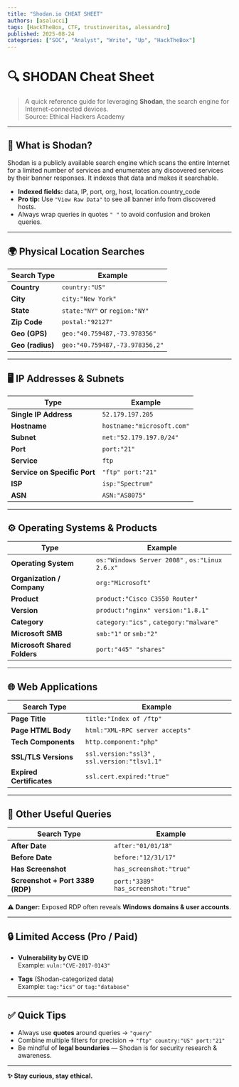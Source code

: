 ```yaml
---
title: "Shodan.io CHEAT SHEET"
authors: [asalucci]
tags: [HackTheBox, CTF, trustinveritas, alessandro]
published: 2025-08-24
categories: ["SOC", "Analyst", "Write", "Up", "HackTheBox"]
---
```


# 🔍 SHODAN Cheat Sheet

> A quick reference guide for leveraging **Shodan**, the search engine for Internet-connected devices.  
> Source: Ethical Hackers Academy  

---

## 📌 What is Shodan?
Shodan is a publicly available search engine which scans the entire Internet for a limited number of services and enumerates any discovered services by their banner responses. It indexes that data and makes it searchable.

- **Indexed fields:** data, IP, port, org, host, location.country_code  
- **Pro tip:** Use `"View Raw Data"` to see all banner info from discovered hosts.  
- Always wrap queries in quotes `" "` to avoid confusion and broken queries.

---

## 🌍 Physical Location Searches

| Search Type | Example |
|-------------|---------|
| **Country** | `country:"US"` |
| **City** | `city:"New York"` |
| **State** | `state:"NY"` or `region:"NY"` |
| **Zip Code** | `postal:"92127"` |
| **Geo (GPS)** | `geo:"40.759487,-73.978356"` |
| **Geo (radius)** | `geo:"40.759487,-73.978356,2"` |

---

## 🖥️ IP Addresses & Subnets

| Type | Example |
|------|---------|
| **Single IP Address** | `52.179.197.205` |
| **Hostname** | `hostname:"microsoft.com"` |
| **Subnet** | `net:"52.179.197.0/24"` |
| **Port** | `port:"21"` |
| **Service** | `ftp` |
| **Service on Specific Port** | `"ftp" port:"21"` |
| **ISP** | `isp:"Spectrum"` |
| **ASN** | `ASN:"AS8075"` |

---

## ⚙️ Operating Systems & Products

| Type | Example |
|------|---------|
| **Operating System** | `os:"Windows Server 2008"` , `os:"Linux 2.6.x"` |
| **Organization / Company** | `org:"Microsoft"` |
| **Product** | `product:"Cisco C3550 Router"` |
| **Version** | `product:"nginx" version:"1.8.1"` |
| **Category** | `category:"ics"` , `category:"malware"` |
| **Microsoft SMB** | `smb:"1"` or `smb:"2"` |
| **Microsoft Shared Folders** | `port:"445" "shares"` |

---

## 🌐 Web Applications

| Search Type | Example |
|-------------|---------|
| **Page Title** | `title:"Index of /ftp"` |
| **Page HTML Body** | `html:"XML-RPC server accepts"` |
| **Tech Components** | `http.component:"php"` |
| **SSL/TLS Versions** | `ssl.version:"ssl3"` , `ssl.version:"tlsv1.1"` |
| **Expired Certificates** | `ssl.cert.expired:"true"` |

---

## 📅 Other Useful Queries

| Search Type | Example |
|-------------|---------|
| **After Date** | `after:"01/01/18"` |
| **Before Date** | `before:"12/31/17"` |
| **Has Screenshot** | `has_screenshot:"true"` |
| **Screenshot + Port 3389 (RDP)** | `port:"3389" has_screenshot:"true"` |

⚠️ **Danger:** Exposed RDP often reveals **Windows domains & user accounts**.

---

## 🔒 Limited Access (Pro / Paid)

- **Vulnerability by CVE ID**  
  Example: `vuln:"CVE-2017-0143"`

- **Tags** (Shodan-categorized data)  
  Example: `tag:"ics"` or `tag:"database"`

---

## ✅ Quick Tips

- Always use **quotes** around queries → `"query"`  
- Combine multiple filters for precision → `"ftp" country:"US" port:"21"`  
- Be mindful of **legal boundaries** — Shodan is for security research & awareness.  

---
**✨ Stay curious, stay ethical.**